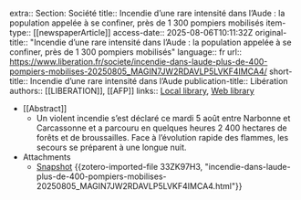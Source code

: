 extra:: Section: Société
title:: Incendie d’une rare intensité dans l’Aude : la population appelée à se confiner, près de 1 300 pompiers mobilisés
item-type:: [[newspaperArticle]]
access-date:: 2025-08-06T10:11:32Z
original-title:: "Incendie d’une rare intensité dans l’Aude : la population appelée à se confiner, près de 1 300 pompiers mobilisés"
language:: fr
url:: https://www.liberation.fr/societe/incendie-dans-laude-plus-de-400-pompiers-mobilises-20250805_MAGIN7JW2RDAVLP5LVKF4IMCA4/
short-title:: Incendie d’une rare intensité dans l’Aude
publication-title:: Libération
authors:: [[LIBERATION]], [[AFP]]
links:: [Local library](zotero://select/library/items/ER8HKI6U), [Web library](https://www.zotero.org/users/46463/items/ER8HKI6U)

- [[Abstract]]
	- Un violent incendie s’est déclaré ce mardi 5 août entre Narbonne et Carcassonne et a parcouru en quelques heures 2 400 hectares de forêts et de broussailles. Face à l’évolution rapide des flammes, les secours se préparent à une longue nuit.
- Attachments
	- [Snapshot](https://www.liberation.fr/societe/incendie-dans-laude-plus-de-400-pompiers-mobilises-20250805_MAGIN7JW2RDAVLP5LVKF4IMCA4/) {{zotero-imported-file 33ZK97H3, "incendie-dans-laude-plus-de-400-pompiers-mobilises-20250805_MAGIN7JW2RDAVLP5LVKF4IMCA4.html"}}
